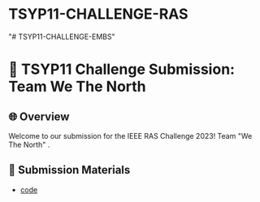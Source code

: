 # TSYP11-CHALLENGE-RAS
"# TSYP11-CHALLENGE-EMBS" 

# 🚀 TSYP11 Challenge Submission: Team We The North

## 🌐 Overview

Welcome to our submission for the IEEE RAS Challenge 2023! Team "We The North" . 


## 📁 Submission Materials
- [code](#) 
